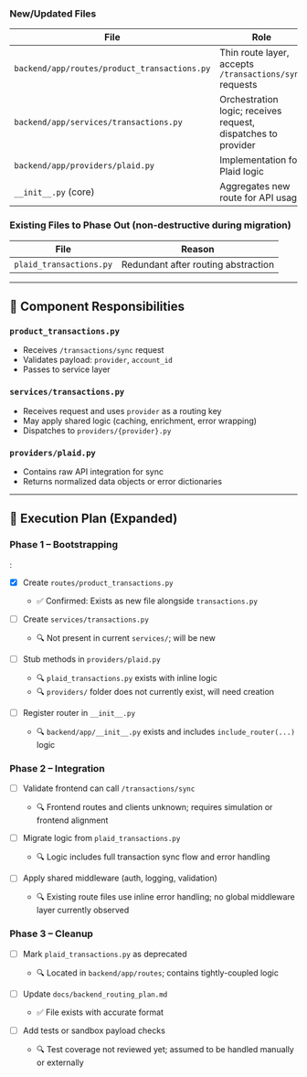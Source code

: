 ### New/Updated Files

| File                                         | Role                                                          |
| -------------------------------------------- | ------------------------------------------------------------- |
| `backend/app/routes/product_transactions.py` | Thin route layer, accepts `/transactions/sync` requests       |
| `backend/app/services/transactions.py`       | Orchestration logic; receives request, dispatches to provider |
| `backend/app/providers/plaid.py`             | Implementation for Plaid logic                                |
| `__init__.py` (core)                         | Aggregates new route for API usage                            |

### Existing Files to Phase Out (non-destructive during migration)

| File                     | Reason                                                |
| ------------------------ | ----------------------------------------------------- |
| `plaid_transactions.py`  | Redundant after routing abstraction                   |

---

## 🧩 Component Responsibilities

### `product_transactions.py`

- Receives `/transactions/sync` request
- Validates payload: `provider`, `account_id`
- Passes to service layer

### `services/transactions.py`

- Receives request and uses `provider` as a routing key
- May apply shared logic (caching, enrichment, error wrapping)
- Dispatches to `providers/{provider}.py`

### `providers/plaid.py`

- Contains raw API integration for sync
- Returns normalized data objects or error dictionaries

---

## 🚧 Execution Plan (Expanded)

### Phase 1 – Bootstrapping

:

- [x] Create `routes/product_transactions.py`

  - ✅ Confirmed: Exists as new file alongside `transactions.py`

- [ ] Create `services/transactions.py`

  - 🔍 Not present in current `services/`; will be new

- [ ] Stub methods in `providers/plaid.py`

  - 🔍 `plaid_transactions.py` exists with inline logic
  - 🔍 `providers/` folder does not currently exist, will need creation

- [ ] Register router in `__init__.py`

  - 🔍 `backend/app/__init__.py` exists and includes `include_router(...)` logic

### Phase 2 – Integration

- [ ] Validate frontend can call `/transactions/sync`

  - 🔍 Frontend routes and clients unknown; requires simulation or frontend alignment

- [ ] Migrate logic from `plaid_transactions.py`

  - 🔍 Logic includes full transaction sync flow and error handling

- [ ] Apply shared middleware (auth, logging, validation)

  - 🔍 Existing route files use inline error handling; no global middleware layer currently observed

### Phase 3 – Cleanup

- [ ] Mark `plaid_transactions.py` as deprecated

  - 🔍 Located in `backend/app/routes`; contains tightly-coupled logic

- [ ] Update `docs/backend_routing_plan.md`

  - ✅ File exists with accurate format

- [ ] Add tests or sandbox payload checks

  - 🔍 Test coverage not reviewed yet; assumed to be handled manually or externally
